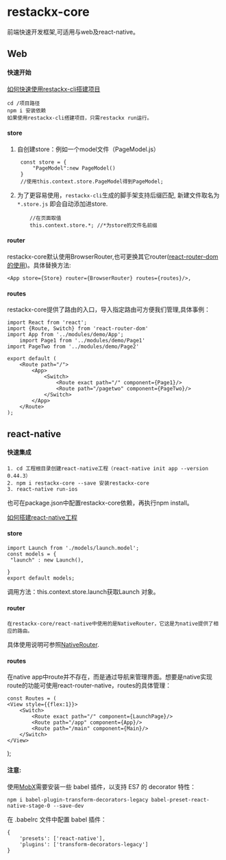 # restackx-core

前端快速开发框架,可适用与web及react-native。

## Web
#### 快速开始

[如何快速使用restackx-cli搭建项目](https://github.com/PepperYan/restackx-cli)

```
cd /项目路径
npm i 安装依赖
如果使用restackx-cli搭建项目，只需restackx run运行。
``` 
#### store
1. 自创建store：例如一个model文件（PageModel.js）
		
		const store = {
    		"PageModel":new PageModel()
		}
		//使用this.context.store.PageModel得到PageModel;	
2. 为了更容易使用，`restackx-cli`生成的脚手架支持后缀匹配, 新建文件取名为 `*.store.js` 即会自动添加进store.
	```
		//在页面取值
		this.context.store.*; //*为store的文件名前缀
	```		
  			
#### router
restackx-core默认使用BrowserRouter,也可更换其它router([react-router-dom的使用](https://reacttraining.com/react-router/web/api/BrowserRouter))。具体替换方法:

	<App store={Store} router={BrowserRouter} routes={routes}/>,
	
#### routes
restackx-core提供了路由的入口，导入指定路由可方便我们管理,具体事例：

	import React from 'react';
	import {Route, Switch} from 'react-router-dom'
	import App from '../modules/demo/App';
		import Page1 from '../modules/demo/Page1'
	import PageTwo from '../modules/demo/Page2'

	export default (
    	<Route path="/">
        	<App>
            	<Switch>
                	<Route exact path="/" component={Page1}/>
                	<Route path="/pagetwo" component={PageTwo}/>
            	</Switch>
        	</App>
    	</Route>
	);



## react-native

#### 快速集成

	1. cd 工程根目录创建react-native工程（react-native init app --version 0.44.3）
	2. npm i restackx-core --save 安装restackx-core
	3. react-native run-ios
 也可在package.json中配置restackx-core依赖，再执行npm install。

[如何搭建react-native工程](https://facebook.github.io/react-native/docs/getting-started.html)

#### store
	import Launch from './models/launch.model';
	const models = {
   	 "launch" : new Launch(),

	}
	export default models;
	
调用方法：this.context.store.launch获取Launch 对象。



	
#### router
	在restackx-core/react-native中使用的是NativeRouter，它这是为native提供了相应的路由。
具体使用说明可参照[NativeRouter](https://reacttraining.com/react-router/native/api/NativeRouter).

#### routes
在native app中route并不存在，而是通过导航来管理界面。想要是native实现route的功能可使用react-router-native，routes的具体管理：
	
	const Routes = (
    <View style={{flex:1}}>
        <Switch>
            <Route exact path="/" component={LaunchPage}/>
            <Route path="/app" component={App}/>
            <Route path="/main" component={Main}/>
        </Switch>
    </View>
);


#### 注意:
使用[MobX](https://mobx.js.org/)需要安装一些 babel 插件，以支持 ES7 的 decorator 特性：

	npm i babel-plugin-transform-decorators-legacy babel-preset-react-native-stage-0 --save-dev

在 .babelrc 文件中配置 babel 插件：

				
	{
 		'presets': ['react-native'],
 		'plugins': ['transform-decorators-legacy']
	}

